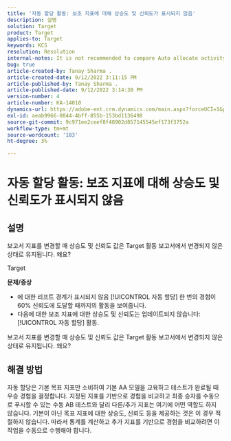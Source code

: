 ```yaml
---
title: '자동 할당 활동: 보조 지표에 대해 상승도 및 신뢰도가 표시되지 않음'
description: 설명
solution: Target
product: Target
applies-to: Target
keywords: KCS
resolution: Resolution
internal-notes: It is not recommended to compare Auto allocate activity report from Target classic because the Target classic UI does not support auto allocate reporting.
bug: true
article-created-by: Tanay Sharma .
article-created-date: 9/12/2022 3:11:15 PM
article-published-by: Tanay Sharma .
article-published-date: 9/12/2022 3:14:30 PM
version-number: 4
article-number: KA-14010
dynamics-url: https://adobe-ent.crm.dynamics.com/main.aspx?forceUCI=1&pagetype=entityrecord&etn=knowledgearticle&id=09ca1c1f-ad32-ed11-9db1-002248086735
exl-id: aeab9966-0044-4bff-855b-153bd1136498
source-git-commit: 9c971ee2ceef8f48902d857145545ef173f3752a
workflow-type: tm+mt
source-wordcount: '183'
ht-degree: 3%

---
```


# 자동 할당 활동: 보조 지표에 대해 상승도 및 신뢰도가 표시되지 않음

## 설명


보고서 지표를 변경할 때 상승도 및 신뢰도 값은 Target 활동 보고서에서 변경되지 않은 상태로 유지됩니다. 왜요?


Target



<b>문제/증상</b>

- 에 대한 리프트 경계가 표시되지 않음 [!UICONTROL 자동 할당] 한 번의 경험이 60% 신뢰도에 도달할 때까지의 활동을 보여줍니다.
- 다음에 대한 보조 지표에 대한 상승도 및 신뢰도는 업데이트되지 않습니다: [!UICONTROL 자동 할당] 활동.


보고서 지표를 변경할 때 상승도 및 신뢰도 값은 Target 활동 보고서에서 변경되지 않은 상태로 유지됩니다. 왜요?


## 해결 방법




자동 할당은 기본 목표 지표만 소비하여 기본 AA 모델을 교육하고 테스트가 완료될 때 우승 경험을 결정합니다. 지정된 지표를 기반으로 경험을 비교하고 최종 승자를 수동으로 푸시할 수 있는 수동 AB 테스트와 달리 다른/추가 지표는 여기에 어떤 역할도 하지 않습니다. 기본이 아닌 목표 지표에 대한 상승도, 신뢰도 등을 제공하는 것은 이 경우 적절하지 않습니다. 따라서 통계를 계산하고 추가 지표를 기반으로 경험을 비교하려면 이 작업을 수동으로 수행해야 합니다.
